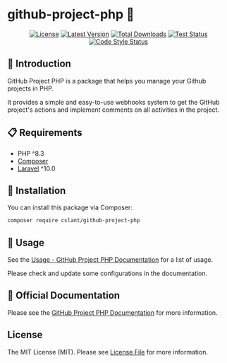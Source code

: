 # github-project-php 👋

<p align="center">
<a href="#"><img src="https://img.shields.io/github/license/cslant/github-project-php.svg?style=flat-square" alt="License"></a>
<a href="https://github.com/cslant/github-project-php/releases"><img src="https://img.shields.io/github/release/cslant/github-project-php.svg?style=flat-square" alt="Latest Version"></a>
<a href="https://packagist.org/packages/cslant/github-project-php"><img src="https://img.shields.io/packagist/dt/cslant/github-project-php.svg?style=flat-square" alt="Total Downloads"></a>
<a href="https://github.com/cslant/github-project-php/actions/workflows/setup_test.yml"><img src="https://img.shields.io/github/actions/workflow/status/cslant/github-project-php/setup_test.yml?label=tests&branch=main" alt="Test Status"></a>
<a href="https://github.com/cslant/github-project-php/actions/workflows/php-cs-fixer.yml"><img src="https://img.shields.io/github/actions/workflow/status/cslant/github-project-php/php-cs-fixer.yml?label=code%20style&branch=main" alt="Code Style Status"></a>

## 📝 Introduction

GitHub Project PHP is a package that helps you manage your Github projects in PHP.

It provides a simple and easy-to-use webhooks system to get the GitHub project's actions and implement comments on all activities in the project.

## 📋 Requirements

- PHP ^8.3
- [Composer](https://getcomposer.org/)
- [Laravel](https://laravel.com/) ^10.0

## 🔧 Installation

You can install this package via Composer:

```bash
composer require cslant/github-project-php
```

## 🚀 Usage

See the [Usage - GitHub Project PHP Documentation](https://docs.cslant.com/github-project-php/usage)
for a list of usage.

Please check and update some configurations in the documentation.

## 📖 Official Documentation

Please see the [GitHub Project PHP Documentation](https://docs.cslant.com/github-project-php) for more
information.

## License

The MIT License (MIT). Please see [License File](LICENSE) for more information.
